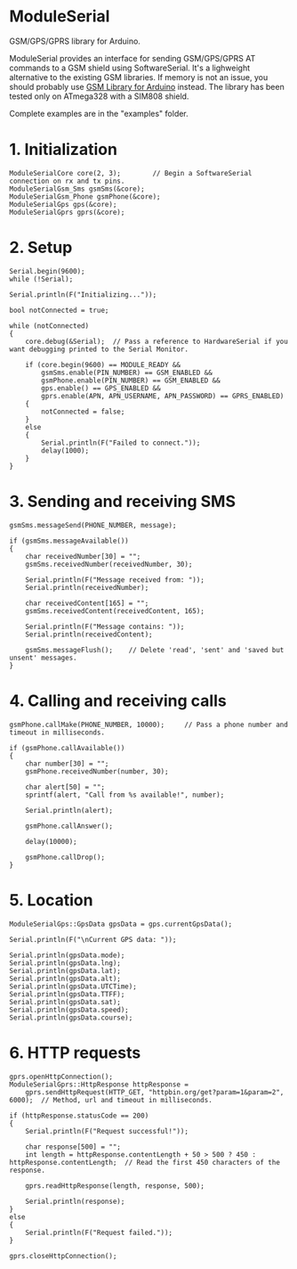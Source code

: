 # ModuleSerial
GSM/GPS/GPRS library for Arduino.

ModuleSerial provides an interface for sending GSM/GPS/GPRS AT commands to a GSM shield using SoftwareSerial. It's a lighweight alternative to the existing GSM libraries. If memory is not an issue, you should probably use [GSM Library for Arduino](https://github.com/arduino/Arduino/tree/master/libraries/GSM) instead. The library has been tested only on ATmega328 with a SIM808 shield. 

Complete examples are in the "examples" folder.

# 1. Initialization 

```
ModuleSerialCore core(2, 3);        // Begin a SoftwareSerial connection on rx and tx pins.
ModuleSerialGsm_Sms gsmSms(&core);  
ModuleSerialGsm_Phone gsmPhone(&core);
ModuleSerialGps gps(&core);
ModuleSerialGprs gprs(&core);
```

# 2. Setup

```
Serial.begin(9600);
while (!Serial);

Serial.println(F("Initializing..."));

bool notConnected = true;

while (notConnected)
{
    core.debug(&Serial);  // Pass a reference to HardwareSerial if you want debugging printed to the Serial Monitor.

    if (core.begin(9600) == MODULE_READY &&
        gsmSms.enable(PIN_NUMBER) == GSM_ENABLED &&
        gsmPhone.enable(PIN_NUMBER) == GSM_ENABLED &&
        gps.enable() == GPS_ENABLED &&
        gprs.enable(APN, APN_USERNAME, APN_PASSWORD) == GPRS_ENABLED)
    {
        notConnected = false;
    }
    else 
    {
        Serial.println(F("Failed to connect."));
        delay(1000);
    }
}
```
  
# 3. Sending and receiving SMS
  
```
gsmSms.messageSend(PHONE_NUMBER, message);

if (gsmSms.messageAvailable())
{
    char receivedNumber[30] = "";
    gsmSms.receivedNumber(receivedNumber, 30);

    Serial.println(F("Message received from: "));
    Serial.println(receivedNumber);

    char receivedContent[165] = "";
    gsmSms.receivedContent(receivedContent, 165);

    Serial.println(F("Message contains: "));
    Serial.println(receivedContent);

    gsmSms.messageFlush();    // Delete 'read', 'sent' and 'saved but unsent' messages.
}
```

# 4. Calling and receiving calls

```
gsmPhone.callMake(PHONE_NUMBER, 10000);     // Pass a phone number and timeout in milliseconds.

if (gsmPhone.callAvailable())
{
    char number[30] = "";
    gsmPhone.receivedNumber(number, 30);

    char alert[50] = "";
    sprintf(alert, "Call from %s available!", number);

    Serial.println(alert);

    gsmPhone.callAnswer();

    delay(10000);

    gsmPhone.callDrop();
}

```

# 5. Location

```
ModuleSerialGps::GpsData gpsData = gps.currentGpsData();

Serial.println(F("\nCurrent GPS data: "));

Serial.println(gpsData.mode);
Serial.println(gpsData.lng);
Serial.println(gpsData.lat);
Serial.println(gpsData.alt);
Serial.println(gpsData.UTCTime);
Serial.println(gpsData.TTFF);
Serial.println(gpsData.sat);
Serial.println(gpsData.speed);
Serial.println(gpsData.course);
```

# 6. HTTP requests

```
gprs.openHttpConnection();
ModuleSerialGprs::HttpResponse httpResponse = 
    gprs.sendHttpRequest(HTTP_GET, "httpbin.org/get?param=1&param=2", 6000);  // Method, url and timeout in milliseconds.

if (httpResponse.statusCode == 200)
{
    Serial.println(F("Request successful!"));

    char response[500] = "";
    int length = httpResponse.contentLength + 50 > 500 ? 450 : httpResponse.contentLength;  // Read the first 450 characters of the response.

    gprs.readHttpResponse(length, response, 500);

    Serial.println(response);
}
else
{
    Serial.println(F("Request failed."));
}

gprs.closeHttpConnection();
```
